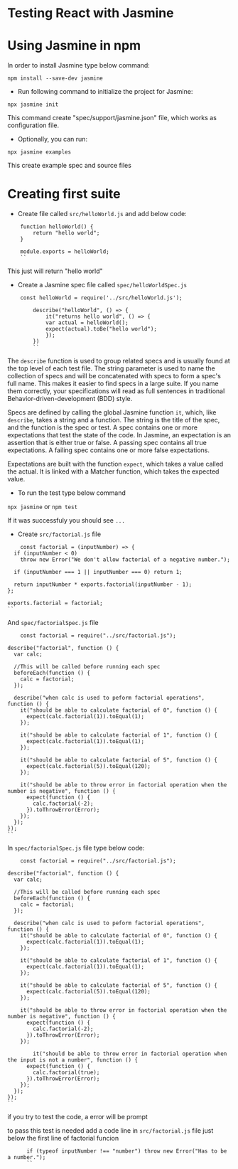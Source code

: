# Testing React with Jasmine

# Using Jasmine in npm 

In order to install Jasmine type below command:

``` npm install --save-dev jasmine ```

- Run following command to initialize the project for Jasmine:

``` npx jasmine init ```

This command create "spec/support/jasmine.json" file, which works as configuration file. 

- Optionally, you can run:

``` npx jasmine examples ```

This create example spec and source files

# Creating first suite 

- Create file called ```src/helloWorld.js``` and add below code:

``` JS 
    function helloWorld() {
        return "hello world";
    }

    module.exports = helloWorld;
    ``
```
This just will return "hello world"

- Create a Jasmine spec file called ```spec/helloWorldSpec.js```

``` JS 
    const helloWorld = require('../src/helloWorld.js');

        describe("helloWorld", () => {
            it("returns hello world", () => {
            var actual = helloWorld();
            expect(actual).toBe("hello world");
            });
        })
        ``
  ```

The ```describe``` function is used to group related specs and is usually found at the top level of each test file. The string parameter is used to name the collection of specs and will be concatenated with specs to form a spec's full name. This makes it easier to find specs in a large suite. If you name them correctly, your specifications will read as full sentences in traditional Behavior-driven-development (BDD) style.

Specs are defined by calling the global Jasmine function ```it```, which, like ```describe```, takes a string and a function. The string is the title of the spec, and the function is the spec or test. A spec contains one or more expectations that test the state of the code. In Jasmine, an expectation is an assertion that is either true or false. A passing spec contains all true expectations. A failing spec contains one or more false expectations.

Expectations are built with the function ```expect```, which takes a value called the actual. It is linked with a Matcher function, which takes the expected value.

- To run the test type below command

``` npx jasmine ``` or ``` npm test ```

If it was successfuly you should see ``` ... ```


- Create ``` src/factorial.js ``` file 

```JS
    const factorial = (inputNumber) => {
  if (inputNumber < 0)
    throw new Error("We don't allow factorial of a negative number.");

  if (inputNumber === 1 || inputNumber === 0) return 1;

  return inputNumber * exports.factorial(inputNumber - 1);
};

exports.factorial = factorial;
``
```
And ``` spec/factorialSpec.js ``` file

```JS 
    const factorial = require("../src/factorial.js");

describe("factorial", function () {
  var calc;

  //This will be called before running each spec
  beforeEach(function () {
    calc = factorial;
  });

  describe("when calc is used to peform factorial operations", function () {
    it("should be able to calculate factorial of 0", function () {
      expect(calc.factorial(1)).toEqual(1);
    });

    it("should be able to calculate factorial of 1", function () {
      expect(calc.factorial(1)).toEqual(1);
    });

    it("should be able to calculate factorial of 5", function () {
      expect(calc.factorial(5)).toEqual(120);
    });

    it("should be able to throw error in factorial operation when the number is negative", function () {
      expect(function () {
        calc.factorial(-2);
      }).toThrowError(Error);
    });
  });
});
``
```

In ``` spec/factorialSpec.js ``` file type below code: 

``` JS 
    const factorial = require("../src/factorial.js");

describe("factorial", function () {
  var calc;

  //This will be called before running each spec
  beforeEach(function () {
    calc = factorial;
  });

  describe("when calc is used to peform factorial operations", function () {
    it("should be able to calculate factorial of 0", function () {
      expect(calc.factorial(1)).toEqual(1);
    });

    it("should be able to calculate factorial of 1", function () {
      expect(calc.factorial(1)).toEqual(1);
    });

    it("should be able to calculate factorial of 5", function () {
      expect(calc.factorial(5)).toEqual(120);
    });

    it("should be able to throw error in factorial operation when the number is negative", function () {
      expect(function () {
        calc.factorial(-2);
      }).toThrowError(Error);
    });

        it("should be able to throw error in factorial operation when the input is not a number", function () {
      expect(function () {
        calc.factorial(true);
      }).toThrowError(Error);
    });
  });
});
``
```
if you try to test the code, a error will be prompt 

<!-- Started
.....F
Failures:
1) factorial when calc is used to peform factorial operations should be able to throw error in factorial operation when the input is not a number
  Message:
    Expected function to throw an Error.
...
6 specs, 1 failure -->

to pass this test is needed add a code line in ``` src/factorial.js ``` file just below the first line of factorial funcion

```JS
      if (typeof inputNumber !== "number") throw new Error("Has to be a number.");
      ``
```

